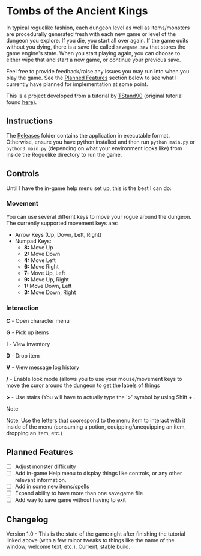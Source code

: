 # Tombs of the Ancient Kings
In typical roguelike fashion, each dungeon level as well as items/monsters are procedurally generated fresh with each new game or level of the dungeon you explore. If you die, you start all over again. If the game quits without you dying, there is a save file called `savegame.sav` that stores the game engine's state. When you start playing again, you can choose to either wipe that and start a new game, or continue your previous save.

Feel free to provide feedback/raise any issues you may run into when you play the game. See the [Planned Features](https://github.com/jloomis92/Python-Roguelike?tab=readme-ov-file#planned-features) section below to see what I currently have planned for implementation at some point.

This is a project developed from a tutorial by [TStand90](https://github.com/TStand90) (original tutorial found [here](https://rogueliketutorials.com/)).

## Instructions
The [Releases](Roguelike/Releases) folder contains the application in executable format. Otherwise, ensure you have python installed and then run `python main.py` or `python3 main.py` (depending on what your environment looks like) from inside the Roguelike directory to run the game.

## Controls
Until I have the in-game help menu set up, this is the best I can do:

### Movement
You can use several differnt keys to move your rogue around the dungeon. The currently supported movement keys are:

- Arrow Keys (Up, Down, Left, Right)
- Numpad Keys:
  -  **8:** Move Up
  -  **2:** Move Down
  -  **4:** Move Left
  -  **6:** Move Right
  -  **7:** Move Up, Left
  -  **9:** Move Up, Right
  -  **1:** Move Down, Left
  -  **3:** Move Down, Right

### Interaction

**C** -  Open character menu

**G** -  Pick up items

**I** -  View inventory

**D** -  Drop item

**V** -  View message log history

**/** -  Enable look mode (allows you to use your mouse/movement keys to move the curor around the dungeon to get the labels of things

**>** -  Use stairs (You will have to actually type the '>' symbol by using Shift + .

> [!NOTE]
> Note: Use the letters that coorespond to the menu item to interact with it inside of the menu (consuming a potion, equipping/unequipping an item, dropping an item, etc.)

## Planned Features
- [ ] Adjust monster difficulty
- [ ] Add in-game Help menu to display things like controls, or any other relevant information.
- [ ] Add in some new items/spells
- [ ] Expand ability to have more than one savegame file
- [ ] Add way to save game without having to exit
  
## Changelog
Version 1.0 - This is the state of the game right after finishing the tutorial linked above (with a few minor tweaks to things like the name of the window, welcome text, etc.). Current, stable build.
